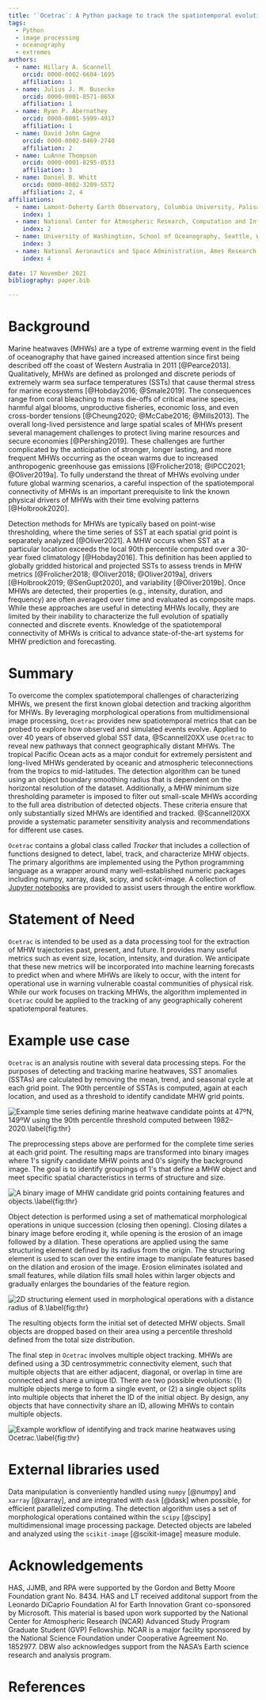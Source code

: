```yaml
---
title: '`Ocetrac`: A Python package to track the spatiotemporal evolution of marine heatwaves'
tags:
  - Python
  - image processing
  - oceanography
  - extremes
authors:
  - name: Hillary A. Scannell
    orcid: 0000-0002-6604-1695
    affiliation: 1
  - name: Julius J. M. Busecke
    orcid: 0000-0001-8571-865X
    affiliation: 1
  - name: Ryan P. Abernathey
    orcid: 0000-0001-5999-4917
    affiliation: 1
  - name: David John Gagne
    orcid: 0000-0002-0469-2740
    affiliation: 2
  - name: LuAnne Thompson
    orcid: 0000-0001-8295-0533
    affiliation: 3
  - name: Daniel B. Whitt
    orcid: 0000-0002-3209-5572
    affiliation: 2, 4
affiliations:
  - name: Lamont-Doherty Earth Observatory, Columbia University, Palisades, New York, USA
    index: 1
  - name: National Center for Atmospheric Research, Computation and Information Systems Laboratory, Boulder, Colorado, USA
    index: 2
  - name: University of Washingtion, School of Oceanography, Seattle, Washington, USA
    index: 3
  - name: National Aeronautics and Space Administration, Ames Research Center, California, USA
    index: 4
    
date: 17 November 2021
bibliography: paper.bib

---
```


# Background

Marine heatwaves (MHWs) are a type of extreme warming event in the field of oceanography that have gained increased attention since first being described off the coast of Western Australia in 2011 [@Pearce2013]. Qualitatively, MHWs are defined as prolonged and discrete periods of extremely warm sea surface temperatures (SSTs) that cause thermal stress for marine ecosystems [@Hobday2016; @Smale2019]. The consequences range from coral bleaching to mass die-offs of critical marine species, harmful algal blooms, unproductive fisheries, economic loss, and even cross-border tensions [@Cheung2020; @McCabe2016; @Mills2013]. The overall long-lived persistence and large spatial scales of MHWs present several management challenges to protect living marine resources and secure economies [@Pershing2019]. These challenges are further complicated by the anticipation of stronger, longer lasting, and more frequent MHWs occurring as the ocean warms due to increased anthropogenic greenhouse gas emissions [@Frolicher2018; @IPCC2021; @Oliver2019a]. To fully understand the threat of MHWs evolving under future global warming scenarios, a careful inspection of the spatiotemporal connectivity of MHWs is an important prerequisite to link the known physical drivers of MHWs with their time evolving patterns [@Holbrook2020]. 

Detection methods for MHWs are typically based on point-wise thresholding, where the time series of SST at each spatial grid point is separately analyzed [@Oliver2021]. A MHW occurs when SST at a particular location exceeds the local 90th percentile computed over a 30-year fixed climatology [@Hobday2016]. This definition has been applied to globally gridded historical and projected SSTs to assess trends in MHW metrics [@Frolicher2018; @Oliver2018; @Oliver2019a], drivers [@Holbrook2019; @SenGupt2020], and variability [@Oliver2019b]. Once MHWs are detected, their properties (e.g., intensity, duration, and frequency) are often averaged over time and evaluated as composite maps. While these approaches are useful in detecting MHWs locally, they are limited by their inability to characterize the full evolution of spatially connected and discrete events. Knowledge of the spatiotemporal connectivity of MHWs is critical to advance state-of-the-art systems for MHW prediction and forecasting.

# Summary

To overcome the complex spatiotemporal challenges of characterizing MHWs, we present the first known global detection and tracking algorithm for MHWs. By leveraging  morphological operations from multidimensional image processing, `Ocetrac` provides new spatiotemporal metrics that can be probed to explore how observed and simulated events evolve. Applied to over 40 years of observed global SST data, @Scannell20XX use `Ocetrac` to reveal new pathways that connect geographically distant MHWs. The tropical Pacific Ocean acts as a major conduit for extremely persistent and long-lived MHWs genderated by oceanic and atmospheric teleconnections from the tropics to mid-latitudes. The detection algorithm can be tuned using an object boundary smoothing radius that is dependent on the horizontal resolution of the dataset. Additionally, a MHW minimum size thresholding parameter is imposed to filter out small-scale MHWs according to the full area distribution of detected objects. These criteria ensure that only substantially sized MHWs are identified and tracked. @Scannell20XX provide a systematic parameter sensitivity analysis and recommendations for different use cases.  

`Ocetrac` contains a global class called *Tracker* that includes a collection of functions designed to detect, label, track, and characterize MHW objects. The primary algorithms are implemented using the Python programming language as a wrapper around many well-established numeric packages including numpy, xarray, dask, scipy, and scikit-image. A collection of [Jupyter notebooks](https://github.com/ocetrac/ocetrac/tree/main/notebooks) are provided to assist users through the entire workflow.

# Statement of Need

`Ocetrac` is intended to be used as a data processing tool for the extraction of MHW trajectories past, present, and future. It provides many useful metrics such as event size, location, intensity, and duration. We anticipate that these new metrics will be incorporated into machine learning forecasts to predict when and where MHWs are likely to occur, with the intent for operational use in warning vulnerable coastal communities of physical risk. 
While our work focuses on tracking MHWs, the algorithm implemented in `Ocetrac` could be applied to the tracking of any geographically coherent spatiotemporal features.

# Example use case

`Ocetrac` is an analysis routine with several data processing steps. For the purposes of detecting and tracking marine heatwaves, SST anomalies (SSTAs) are calculated by removing the mean, trend, and seasonal cycle at each grid point. The 90th percentile of SSTAs is computed, again at each location, and used as a threshold to identify candidate MHW grid points. 

![Example time series defining marine heatwave candidate points at 47ºN, 149ºW using the 90th percentile threshold computed between 1982–2020.\label{fig:thr}](fig3.png)

The preprocessing steps above are performed for the complete time series at each grid point. The resulting maps are transformed into binary images where 1's signify candidate MHW points and 0's signify the background image. The goal is to identify groupings of 1's that define a MHW object and meet specific spatial characteristics in terms of structure and size. 

![A binary image of MHW candidate grid points containing features and objects.\label{fig:thr}](fig2.png)

Object detection is performed using a set of mathematical morphological operations in unique succession (closing then opening). Closing dilates a binary image before eroding it, while opening is the erosion of an image followed by a dilation. These operations are applied using the same structuring element defined by its radius from the origin. The structuring element is used to scan over the entire image to manipulate features based on the dilation and erosion of the image. Erosion eliminates isolated and small features, while dilation fills small holes within larger objects and gradually enlarges the boundaries of the feature region. 

![2D structuring element used in morphological operations with a distance radius of 8.\label{fig:thr}](fig4.png)

The resulting objects form the initial set of detected MHW objects. Small objects are dropped based on their area using a percentile threshold defined from the total size distribution.

The final step in `Ocetrac` involves multiple object tracking. MHWs are defined using a 3D centrosymmetric connectivity element, such that multiple objects that are either adjacent, diagonal, or overlap in time are connected and share a unique ID. There are two possible evolutions: (1) multiple objects merge to form a single event, or (2) a single object splits into multiple objects that inheret the ID of the initial object. By design, any objects that have connectivity share an ID, allowing MHWs to contain multiple objects. 

![Example workflow of identifying and track marine heatwaves using Ocetrac.\label{fig:thr}](fig1.png)

# External libraries used

Data manipulation is conveniently handled using `numpy` [@numpy] and `xarray` [@xarray], and are integrated with `dask` [@dask] when possible, for efficient parallelized computing. The detection algorithm uses a set of morphological operations contained within the `scipy` [@scipy] multidimensional image processing package. Detected objects are labeled and analyzed using the `scikit-image` [@scikit-image] measure module.

# Acknowledgements

HAS, JJMB, and RPA were supported by the Gordon and Betty Moore Foundation grant No. 8434. HAS and LT received additonal support from the Leonardo DiCaprio Foundation AI for Earth Innovation Grant co-sponsored by Microsoft. This material is based upon work supported by the National Center for Atmospheric Research (NCAR) Advanced Study Program Graduate Student (GVP) Fellowship. NCAR is a major facility sponsored by the National Science Foundation under Cooperative Agreement No. 1852977. DBW also acknowledges support from the NASA’s Earth science research and analysis program.

# References

